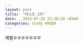 ```yaml
---
layout: post
title:  "테스트 1차"
date:   2024-07-20 22:38:28 +0900
categories: study KHUDA
---
```


제발ㄹㄹㄹㄹㄹㄹㄹ
